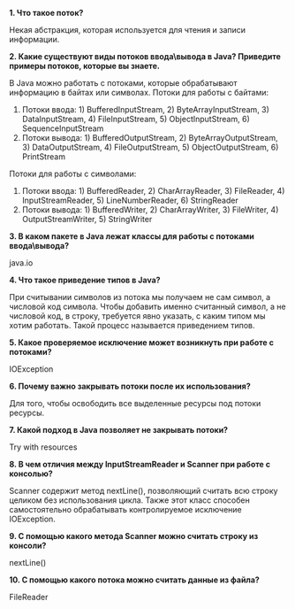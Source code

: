<p> <b> 1. Что такое поток? </b> </p>
Некая абстракция, которая используется для чтения и записи информации.

<p> <b> 2. Какие существуют виды потоков ввода\вывода в Java? Приведите примеры потоков, которые вы знаете. </b> </p>

В Java можно работать с потоками, которые обрабатывают информацию в байтах или символах. 
Потоки для работы с байтами:
1) Потоки ввода: 1) BufferedInputStream, 2) ByteArrayInputStream, 3) DataInputStream, 4) FileInputStream, 5) ObjectInputStream, 6) SequenceInputStream
2) Потоки вывода: 1) BufferedOutputStream, 2) ByteArrayOutputStream, 3) DataOutputStream, 4) FileOutputStream, 5) ObjectOutputStream, 6) PrintStream


Потоки для работы с символами:
1) Потоки ввода: 1) BufferedReader, 2) CharArrayReader, 3) FileReader, 4) InputStreamReader, 5) LineNumberReader, 6) StringReader
2) Потоки вывода: 1) BufferedWriter, 2) CharArrayWriter, 3) FileWriter, 4) OutputStreamWriter, 5) StringWriter


<p> <b> 3. В каком пакете в Java лежат классы для работы с потоками ввода\вывода? </b>  </p>

java.io

<p> <b> 4. Что такое приведение типов в Java? </b> </p>

При считывании символов из потока мы получаем не сам символ, а числовой код символа. Чтобы добавить именно считанный символ, а не числовой код, в строку, требуется явно указать, с каким типом мы хотим работать. Такой процесс называется приведением типов. 

<p> <b> 5. Какое проверяемое исключение может возникнуть при работе с потоками? </b> </p>

IOException

<p> <b> 6. Почему важно закрывать потоки после их использования? </b> </p>

Для того, чтобы освободить все выделенные ресурсы под потоки ресурсы.

<p> <b> 7. Какой подход в Java позволяет не закрывать потоки? </b> </p>

Try with resources

<p> <b> 8. В чем отличия между InputStreamReader и Scanner при работе с консолью? </b> </p>

Scanner содержит метод nextLine(), позволяющий считать всю строку целиком без использования цикла. Также этот класс способен самостоятельно обрабатывать контролируемое исключение IOException.

<p> <b> 9. С помощью какого метода Scanner можно считать строку из консоли? </b> </p>

nextLine()

<p> <b> 10. С помощью какого потока можно считать данные из файла? </b> </p>

FileReader


